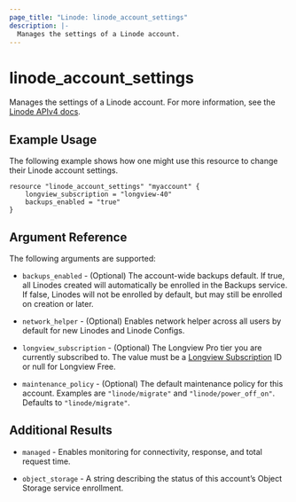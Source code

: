 ```yaml
---
page_title: "Linode: linode_account_settings"
description: |-
  Manages the settings of a Linode account.
---
```


# linode\_account\_settings

Manages the settings of a Linode account.
For more information, see the [Linode APIv4 docs](https://techdocs.akamai.com/linode-api/reference/get-account-settings).

## Example Usage

The following example shows how one might use this resource to change their Linode account settings.

```hcl
resource "linode_account_settings" "myaccount" {
    longview_subscription = "longview-40"
    backups_enabled = "true"
}
```

## Argument Reference

The following arguments are supported:

* `backups_enabled` - (Optional) The account-wide backups default. If true, all Linodes created will automatically be enrolled in the Backups service. If false, Linodes will not be enrolled by default, but may still be enrolled on creation or later.

* `network_helper` - (Optional) Enables network helper across all users by default for new Linodes and Linode Configs.

* `longview_subscription` - (Optional) The Longview Pro tier you are currently subscribed to. The value must be a [Longview Subscription](https://techdocs.akamai.com/linode-api/reference/get-longview-subscriptions) ID or null for Longview Free.

* `maintenance_policy` - (Optional) The default maintenance policy for this account. Examples are `"linode/migrate"` and `"linode/power_off_on"`. Defaults to `"linode/migrate"`.

## Additional Results

* `managed` - Enables monitoring for connectivity, response, and total request time.

* `object_storage` - A string describing the status of this account’s Object Storage service enrollment.
